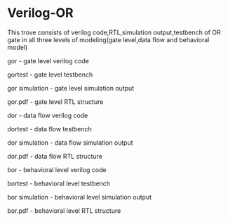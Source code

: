 # Verilog-OR
This trove consists of verilog code,RTL,simulation output,testbench of OR gate in all three levels of modeling(gate level,data flow and behavioral model)

gor - gate level verilog code

gortest - gate level testbench

gor simulation - gate level simulation output

gor.pdf - gate level RTL structure

dor - data flow verilog code

dortest - data flow testbench

dor simulation - data flow simulation output

dor.pdf - data flow RTL structure

bor - behavioral level verilog code

bortest - behavioral level testbench

bor simulation - behavioral level simulation output

bor.pdf - behavioral level RTL structure
